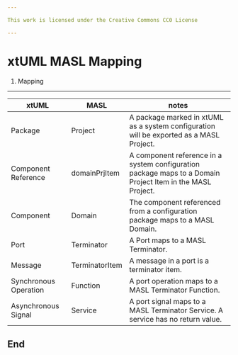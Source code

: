 ```yaml
---

This work is licensed under the Creative Commons CC0 License

---
```


# xtUML MASL Mapping

1. Mapping
----------

 xtUML                 | MASL           | notes
-----------------------|----------------|-------------------------------
 Package               | Project        | A package marked in xtUML as a system configuration will be exported as a MASL Project.
 Component Reference   | domainPrjItem  | A component reference in a system configuration package maps to a Domain Project Item in the MASL Project.
 Component             | Domain         | The component referenced from a configuration package maps to a MASL Domain.
 Port                  | Terminator     | A Port maps to a MASL Terminator.
 Message               | TerminatorItem | A message in a port is a terminator item.
 Synchronous Operation | Function       | A port operation maps to a MASL Terminator Function.
 Asynchronous Signal   | Service        | A port signal maps to a MASL Terminator Service.  A service has no return value.



End
---

